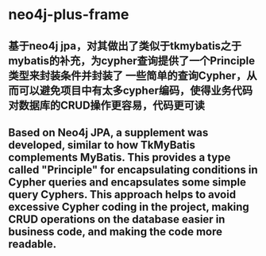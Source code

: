 # neo4j-plus-frame
## 基于neo4j jpa，对其做出了类似于tkmybatis之于mybatis的补充，为cypher查询提供了一个Principle类型来封装条件并封装了 一些简单的查询Cypher，从而可以避免项目中有太多cypher编码，使得业务代码对数据库的CRUD操作更容易，代码更可读
## Based on Neo4j JPA, a supplement was developed, similar to how TkMyBatis complements MyBatis. This provides a type called "Principle" for encapsulating conditions in Cypher queries and encapsulates some simple query Cyphers. This approach helps to avoid excessive Cypher coding in the project, making CRUD operations on the database easier in business code, and making the code more readable.

